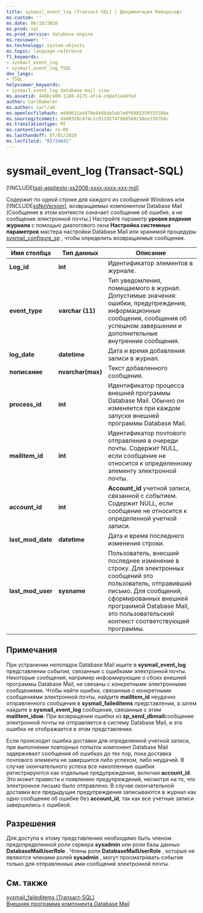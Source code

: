 ```yaml
---
title: sysmail_event_log (Transact-SQL) | Документация Майкрософт
ms.custom: ''
ms.date: 06/10/2016
ms.prod: sql
ms.prod_service: database-engine
ms.reviewer: ''
ms.technology: system-objects
ms.topic: language-reference
f1_keywords:
- sysmail_event_log
- sysmail_event_log_TSQL
dev_langs:
- TSQL
helpviewer_keywords:
- sysmail_event_log database mail view
ms.assetid: 440bc409-1188-4175-afc4-c68e31e44fed
author: CarlRabeler
ms.author: carlrab
ms.openlocfilehash: e80d631e4470e04d0ab5ab7edf6883350335586e
ms.sourcegitcommit: da88320c474c1c9124574f90d549c50ee3387b4c
ms.translationtype: MT
ms.contentlocale: ru-RU
ms.lasthandoff: 07/01/2020
ms.locfileid: "85724641"
---
```

# <a name="sysmail_event_log-transact-sql"></a>sysmail_event_log (Transact-SQL)
[!INCLUDE[tsql-appliesto-ss2008-xxxx-xxxx-xxx-md](../../includes/applies-to-version/sqlserver.md)]

  Содержит по одной строке для каждого из сообщений Windows или [!INCLUDE[ssNoVersion](../../includes/ssnoversion-md.md)], возвращаемых компонентом Database Mail  (Сообщение в этом контексте означает сообщение об ошибке, а не сообщение электронной почты.) Настройте параметр **уровня ведения журнала** с помощью диалогового окна **Настройка системных параметров** мастера настройки Database Mail или хранимой процедуры [sysmail_configure_sp](../../relational-databases/system-stored-procedures/sysmail-configure-sp-transact-sql.md) , чтобы определить возвращаемые сообщения.  
  
|Имя столбца|Тип данных|Описание|  
|-----------------|---------------|-----------------|  
|**Log_id**|**int**|Идентификатор элементов в журнале.|  
|**event_type**|**varchar (11)**|Тип уведомления, помещаемого в журнал. Допустимые значения: ошибки, предупреждения, информационные сообщения, сообщения об успешном завершении и дополнительные внутренние сообщения.|  
|**log_date**|**datetime**|Дата и время добавления записи в журнал.|  
|**nописание**|**nvarchar(max)**|Текст добавленного сообщения.|  
|**process_id**|**int**|Идентификатор процесса внешней программы Database Mail. Обычно он изменяется при каждом запуске внешней программы Database Mail.|  
|**mailitem_id**|**int**|Идентификатор почтового отправления в очереди почты. Содержит NULL, если сообщение не относится к определенному элементу электронной почты.|  
|**account_id**|**int**|**Account_id** учетной записи, связанной с событием. Содержит NULL, если сообщение не относится к определенной учетной записи.|  
|**last_mod_date**|**datetime**|Дата и время последнего изменения строки.|  
|**last_mod_user**|**sysname**|Пользователь, внесший последнее изменение в строку. Для электронных сообщений это пользователь, отправивший письмо. Для сообщений, сформированных внешней программой Database Mail, это пользовательский контекст соответствующей программы.|  
  
## <a name="remarks"></a>Примечания  
 При устранении неполадок Database Mail ищите в **sysmail_event_log** представлении события, связанные с ошибками электронной почты. Некоторые сообщения, например информирующие о сбоях внешней программы Database Mail, не связаны с конкретными электронными сообщениями. Чтобы найти ошибки, связанные с конкретными сообщениями электронной почты, найдите **mailitem_id** неудачно отправленного сообщения в **sysmail_faileditems** представлении, а затем найдите в **sysmail_event_log** сообщения, связанные с этим **mailitem_idом**. При возвращении ошибки из **sp_send_dbmail**сообщение электронной почты не отправляется в систему Database Mail, и эта ошибка не отображается в этом представлении.  
  
 Если происходит ошибка доставки для определенной учетной записи, при выполнении повторных попыток компонент Database Mail задерживает сообщения об ошибках до тех пор, пока доставка почтового элемента не завершится либо успехом, либо неудачей. В случае окончательного успеха все накопленные ошибки регистрируются как отдельные предупреждения, включая **account_id**. Это может привести к появлению предупреждений, несмотря на то, что электронное письмо было отправлено. В случае окончательной доставки все предыдущие предупреждения записываются в журнал как одно сообщение об ошибке без **account_id**, так как все учетные записи завершились с ошибкой.  
  
## <a name="permissions"></a>Разрешения  
 Для доступа к этому представлению необходимо быть членом предопределенной роли сервера **sysadmin** или роли базы данных **DatabaseMailUserRole** . Члены роли **DatabaseMailUserRole** , которые не являются членами ролей **sysadmin** , могут просматривать события только для отправленных ими сообщений электронной почты.  
  
## <a name="see-also"></a>См. также  
 [sysmail_faileditems &#40;Transact-SQL&#41;](../../relational-databases/system-catalog-views/sysmail-faileditems-transact-sql.md)   
 [Внешняя программа компонента Database Mail](../../relational-databases/database-mail/database-mail-external-program.md)  
  
  

